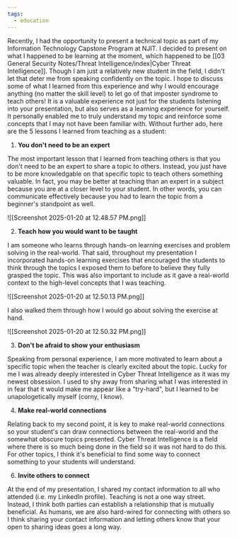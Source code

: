```yaml
---
tags:
  - education
---
```


Recently, I had the opportunity to present a technical topic as part of my Information Technology Capstone Program at NJIT. I decided to present on what I happened to be learning at the moment, which happened to be [[03 General Security Notes/Threat Intelligence/index|Cyber Threat Intelligence]]. Though I am just a relatively new student in the field, I didn't let that deter me from speaking confidently on the topic. I hope to discuss some of what I learned from this experience and why I would encourage anything (no matter the skill level) to let go of that imposter syndrome to teach others! It is a valuable experience not just for the students listening into your presentation, but also serves as a learning experience for yourself. It personally enabled me to truly understand my topic and reinforce some concepts that I may not have been familiar with. Without further ado, here are the 5 lessons I learned from teaching as a student:

1. **You don't need to be an expert**

The most important lesson that I learned from teaching others is that you don't need to be an expert to share a topic to others. Instead, you just have to be more knowledgable on that specific topic to teach others something valuable. In fact, you may be better at teaching than an expert in a subject because you are at a closer level to your student. In other words, you can communicate effectively because you had to learn the topic from a beginner's standpoint as well.

![[Screenshot 2025-01-20 at 12.48.57 PM.png]]


2. **Teach how you would want to be taught**

I am someone who learns through hands-on learning exercises and problem solving in the real-world. That said, throughout my presentation I incorporated hands-on learning exercises that encouraged the students to think through the topics I exposed them to before to believe they fully grasped the topic. This was also important to include as it gave a real-world context to the high-level concepts that I was teaching. 

![[Screenshot 2025-01-20 at 12.50.13 PM.png]]

I also walked them through how I would go about solving the exercise at hand.

![[Screenshot 2025-01-20 at 12.50.32 PM.png]]

3. **Don't be afraid to show your enthusiasm**

Speaking from personal experience, I am more motivated to learn about a specific topic when the teacher is clearly excited about the topic. Lucky for me I was already deeply interested in Cyber Threat Intelligence as it was my newest obsession. I used to shy away from sharing what I was interested in in fear that it would make me appear like a "try-hard", but I learned to be unapologetically myself (corny, I know).

4. **Make real-world connections** 

Relating back to my second point, it is key to make real-world connections so your student's can draw connections between the real-world and the somewhat obscure topics presented. Cyber Threat Intelligence is a field where there is so much being done in the field so it was not hard to do this. For other topics, I think it's beneficial to find some way to connect something to your students will understand. 

6. **Invite others to connect** 

At the end of my presentation, I shared my contact information to all who attended (i.e. my LinkedIn profile). Teaching is not a one way street. Instead, I think both parties can establish a relationship that is mutually beneficial. As humans, we are also hard-wired for connecting with others so I think sharing your contact information and letting others know that your open to sharing ideas goes a long way. 